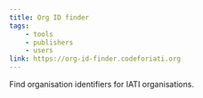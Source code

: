 ```yaml
---
title: Org ID finder
tags:
    - tools
    - publishers
    - users
link: https://org-id-finder.codeforiati.org
---
```


Find organisation identifiers for IATI organisations.
